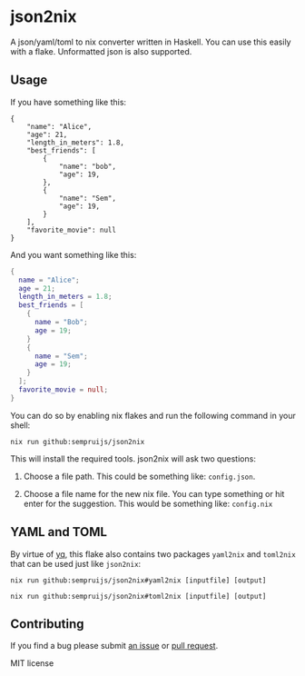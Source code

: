 # json2nix

A json/yaml/toml to nix converter written in Haskell.
You can use this easily with a flake.
Unformatted json is also supported.

## Usage

If you have something like this:

```
{
    "name": "Alice",
    "age": 21,
    "length_in_meters": 1.8,
    "best_friends": [
        {
            "name": "bob",
            "age": 19,
        },
        {
            "name": "Sem",
            "age": 19,
        }
    ],
    "favorite_movie": null
}
```

And you want something like this:

```nix
{
  name = "Alice";
  age = 21;
  length_in_meters = 1.8;
  best_friends = [
    {
      name = "Bob";
      age = 19;
    }
    {
      name = "Sem";
      age = 19;
    }
  ];
  favorite_movie = null;
}
```

You can do so by enabling nix flakes and run the following command in your shell:

```shell
nix run github:sempruijs/json2nix
```

This will install the required tools.
json2nix will ask two questions:

1. Choose a file path.
This could be something like: ```config.json```.

2. Choose a file name for the new nix file.
You can type something or hit enter for the suggestion.
This would be something like: ```config.nix```

## YAML and TOML

By virtue of [yq](https://github.com/kislyuk/yq), this flake also contains two packages `yaml2nix` and `toml2nix` that can be used just like `json2nix`:

```shell
nix run github:sempruijs/json2nix#yaml2nix [inputfile] [output]
```

```shell
nix run github:sempruijs/json2nix#toml2nix [inputfile] [output]
```


## Contributing

If you find a bug please submit [an issue](https://github.com/sempruijs/json2nix/issues) or [pull request](https://github.com/sempruijs/json2nix/pulls).

MIT license


